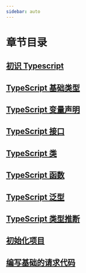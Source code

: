 ```yaml
---
sidebar: auto
---
```


# 章节目录

## [初识 Typescript](chapter1/README.md)

## [TypeScript 基础类型](./chapter2/type.md)

## [TypeScript 变量声明](./chapter2/declare.md)

## [TypeScript 接口](./chapter2/interface.md)

## [TypeScript 类](./chapter2/class.md)

## [TypeScript 函数](./chapter2/function.md)

## [TypeScript 泛型](./chapter2/generic.md)

## [TypeScript 类型推断](./chapter2/inference.md)

## [初始化项目](./chapter3/init.md)

## [编写基础的请求代码](./chapter3/base.md)

